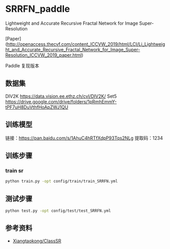 # SRRFN_paddle

Lightweight and Accurate Recursive Fractal Network for Image Super-Resolution

[Paper]
(http://openaccess.thecvf.com/content_ICCVW_2019/html/LCI/Li_Lightweight_and_Accurate_Recursive_Fractal_Network_for_Image_Super-Resolution_ICCVW_2019_paper.html)

Paddle 复现版本

## 数据集
DIV2K
https://data.vision.ee.ethz.ch/cvl/DIV2K/
Set5
https://drive.google.com/drive/folders/1pRmhEmmY-tPF7uH8DuVthfHoApZWJ1QU


## 训练模型
链接：https://pan.baidu.com/s/1AhuC4hRTfXdpP93Tqs2NLg 
提取码：1234 

## 训练步骤
### train sr
```bash
python train.py -opt config/train/train_SRRFN.yml
```


## 测试步骤
```bash
python test.py -opt config/test/test_SRRFN.yml
```
## 参考资料

- [Xiangtaokong/ClassSR](https://github.com/Xiangtaokong/ClassSR)
